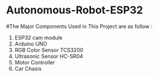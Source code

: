 # Autonomous-Robot-ESP32





#The Major Components Used in This Project are as follow  :
  1. ESP32 cam module
  2. Arduino UNO
  3. RGB Color Sensor TCS3200
  4. Ultrasonic Sensor HC-SR04 
  6. Motor Controller
  7. Car Chasis
  
